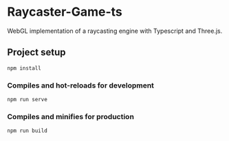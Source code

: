 # Raycaster-Game-ts

WebGL implementation of a raycasting engine with Typescript and Three.js.

## Project setup
```
npm install
```

### Compiles and hot-reloads for development
```
npm run serve
```

### Compiles and minifies for production
```
npm run build
```
